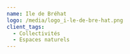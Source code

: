 ```yaml
---
name: Ile de Bréhat
logo: /media/logo_i-le-de-bre-hat.png
client_tags:
  - Collectivités
  - Espaces naturels
---
```


